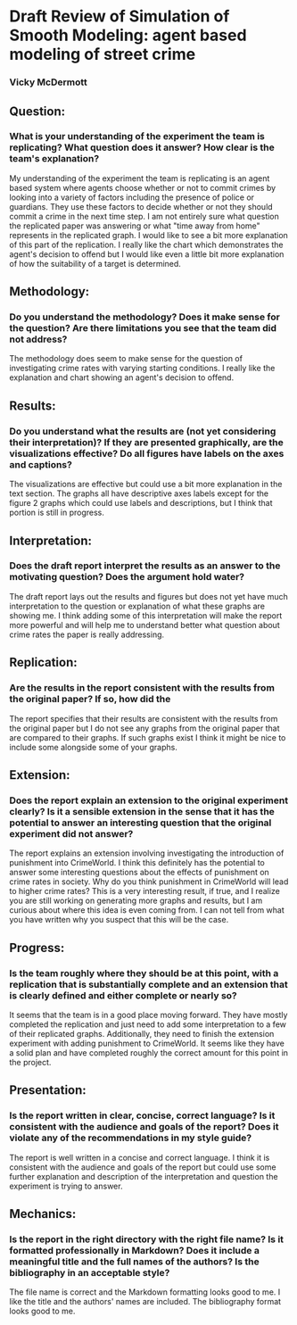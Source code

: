 # Draft Review of Simulation of Smooth Modeling: agent based modeling of street crime

### Vicky McDermott

## Question:
### What is your understanding of the experiment the team is replicating?  What question does it answer?  How clear is the team's explanation?
My understanding of the experiment the team is replicating is an agent based system where agents choose whether or not to commit crimes by looking into a variety of factors including the presence of police or guardians. They use these factors to decide whether or not they should commit a crime in the next time step. I am not entirely sure what question the replicated paper was answering or what "time away from home" represents in the replicated graph. I would like to see a bit more explanation of this part of the replication. I really like the chart which demonstrates the agent's decision to offend but I would like even a little bit more explanation of how the suitability of a target is determined.

## Methodology:
### Do you understand the methodology?  Does it make sense for the question?  Are there limitations you see that the team did not address?
The methodology does seem to make sense for the question of investigating crime rates with varying starting conditions. I really like the explanation and chart showing an agent's decision to offend.

## Results:
### Do you understand what the results are (not yet considering their interpretation)?  If they are presented graphically, are the visualizations effective?  Do all figures have labels on the axes and captions?
The visualizations are effective but could use a bit more explanation in the text section. The graphs all have descriptive axes labels except for the figure 2 graphs which could use labels and descriptions, but I think that portion is still in progress.

## Interpretation:
### Does the draft report interpret the results as an answer to the motivating question?  Does the argument hold water?
The draft report lays out the results and figures but does not yet have much interpretation to the question or explanation of what these graphs are showing me. I think adding some of this interpretation will make the report more powerful and will help me to understand better what question about crime rates the paper is really addressing.

## Replication:
### Are the results in the report consistent with the results from the original paper?  If so, how did the
The report specifies that their results are consistent with the results from the original paper but I do not see any graphs from the original paper that are compared to their graphs. If such graphs exist I think it might be nice to include some alongside some of your graphs.

## Extension:
### Does the report explain an extension to the original experiment clearly?  Is it a sensible extension in the sense that it has the potential to answer an interesting question that the original experiment did not answer?
The report explains an extension involving investigating the introduction of punishment into CrimeWorld. I think this definitely has the potential to answer some interesting questions about the effects of punishment on crime rates in society. Why do you think punishment in CrimeWorld will lead to higher crime rates? This is a very interesting result, if true, and I realize you are still working on generating more graphs and results, but I am curious about where this idea is even coming from. I can not tell from what you have written why you suspect that this will be the case.

## Progress:
### Is the team roughly where they should be at this point, with a replication that is substantially complete and an extension that is clearly defined and either complete or nearly so?
It seems that the team is in a good place moving forward. They have mostly completed the replication and just need to add some interpretation to a few of their replicated graphs. Additionally, they need to finish the extension experiment with adding punishment to CrimeWorld. It seems like they have a solid plan and have completed roughly the correct amount for this point in the project.

## Presentation:
### Is the report written in clear, concise, correct language?  Is it consistent with the audience and goals of the report?  Does it violate any of the recommendations in my style guide?
The report is well written in a concise and correct language. I think it is consistent with the audience and goals of the report but could use some further explanation and description of the interpretation and question the experiment is trying to answer.

## Mechanics:
### Is the report in the right directory with the right file name?  Is it formatted professionally in Markdown?  Does it include a meaningful title and the full names of the authors?  Is the bibliography in an acceptable style?
The file name is correct and the Markdown formatting looks good to me. I like the title and the authors' names are included. The bibliography format looks good to me.
